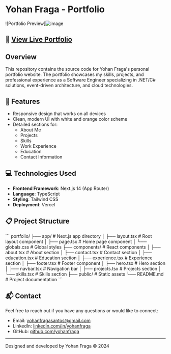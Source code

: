 # Yohan Fraga - Portfolio

![Portfolio Preview]![image](https://github.com/user-attachments/assets/63850719-d3c5-4cd4-9b72-7b100426d955)


## 🔗 [View Live Portfolio](https://v0-typescript-portfolio-site-gamma.vercel.app/)

## Overview

This repository contains the source code for Yohan Fraga's personal portfolio website. The portfolio showcases my skills, projects, and professional experience as a Software Engineer specializing in .NET/C# solutions, event-driven architecture, and cloud technologies.

## 🚀 Features

- Responsive design that works on all devices
- Clean, modern UI with white and orange color scheme
- Detailed sections for:
  - About Me
  - Projects
  - Skills
  - Work Experience
  - Education
  - Contact Information

## 💻 Technologies Used

- **Frontend Framework**: Next.js 14 (App Router)
- **Language**: TypeScript
- **Styling**: Tailwind CSS
- **Deployment**: Vercel

## 📋 Project Structure

\`\`\`
portfolio/
├── app/                  # Next.js app directory
│   ├── layout.tsx        # Root layout component
│   ├── page.tsx          # Home page component
│   └── globals.css       # Global styles
├── components/           # React components
│   ├── about.tsx         # About section
│   ├── contact.tsx       # Contact section
│   ├── education.tsx     # Education section
│   ├── experience.tsx    # Experience section
│   ├── footer.tsx        # Footer component
│   ├── hero.tsx          # Hero section
│   ├── navbar.tsx        # Navigation bar
│   ├── projects.tsx      # Projects section
│   └── skills.tsx        # Skills section
├── public/               # Static assets
└── README.md             # Project documentation
\`\`\`

## 📬 Contact

Feel free to reach out if you have any questions or would like to connect:

- Email: yohanfragasantos@gmail.com
- LinkedIn: [linkedin.com/in/yohanfraga](https://www.linkedin.com/in/yohanfraga/)
- GitHub: [github.com/yohanfraga](https://github.com/yohanfraga)

---

Designed and developed by Yohan Fraga © 2024
